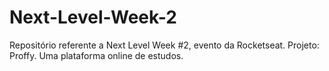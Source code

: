 # Next-Level-Week-2
Repositório referente a Next Level Week #2, evento da Rocketseat. Projeto: Proffy. Uma plataforma online de estudos.
